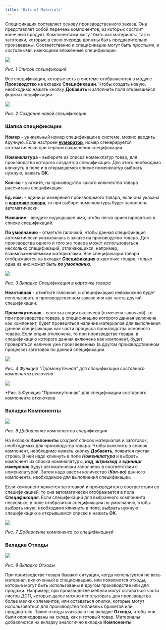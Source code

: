 ```yaml
---
title: 'Bils of Materials'
---
```


Спецификация составляет основу производственного заказа. Она представляет собой перечень компонентов, из которых состоит конечный продукт. Компонентами могут быть как материалы, так и заготовки, которые в свою очередь должны быть предварительно произведены. Соответственно и спецификации могут быть *простыми*, и *составными*, имеющими вложенные спецификации. 

![](images/BOM_1.png)

*Рис. 1 Список спецификаций*

  

Все спецификации, которые есть в системе отображаются в модуле **Производство** на вкладке **Спецификации**. Чтобы создать новую, необходимо нажать кнопку **Добавить** и заполнить поля открывшейся формы спецификации.

  

![](images/BOM_2.png)

*Рис. 2 Создание новой спецификации*

  

### **Шапка спецификации**

**Номер** - уникальный номер спецификации в системе, можно вводить вручную. Если настроен [**нумератор**](Numerators.md), номер сгенерируется автоматически при первом сохранении спецификации.

**Номенклатура** - выберите из списка номенклатур товар, для производства которого создается спецификация. Для этого необходимо кликнуть в поле и в открывшемся списке номенклатур выбрать нужную, нажать **ОК**.

**Кол-во** - укажите, на производство какого количества товара рассчитана спецификация.

**Ед. изм.** - единица измерения производимого товара, если она указана в [**карточке товара**](Items_directory.md), то при выборе номенклатуры будет заполнена автоматически.

**Название** - введите подходящее имя, чтобы легко ориентироваться в списке спецификаций.

**По умолчанию** - отметьте галочкой, чтобы данная спецификация автоматически указывалась в заказе на производство товара. Для производства одного и того же товара может использоваться несколько спецификаций, отличающихся, например, взаимозаменяемыми материалами. Все спецификации товара отображаются на вкладке **[Спецификация](Items_directory.md)** в карточке товара, только одна из них может быть ***по умолчанию***.

![](images/BOM_3.png)

*Рис. 3 Вкладка Спецификация в карточке товара*

  

**Неактивная** - отметьте галочкой, и спецификацию невозможно будет использовать в производственном заказе или как часть другой спецификации.

**Промежуточная** - если эта опция включена (отмечена галочкой), то при производстве товара, в спецификацию которого данная включена как компонент, будет проверяться наличие материалов для выполнения данной спецификации как части процесса производства основного товара. Если опция отключена, то при производстве товара, в спецификацию которого данная включена как компонент, будет проверяться наличие уже произведенных (в другом производственном процессе) заготовок по данной спецификации.

![](images/BOM_4.png)

*Рис. 4 Функция "Промежуточная" для спецификации составного компонента включена*

![](images/BOM_5.png)

*Рис. 5 Функция "Промежуточная" для спецификации составного компонента отключена

### **Вкладка Компоненты**

![](images/BOM_6.png)

*Рис. 6 Добавление компонентов спецификации*

  

На вкладке **Компоненты** создают список материалов и заготовок, необходимых для производства товара. Чтобы включить в список компонент, необходимо нажать кнопку **Добавить**, появится пустая строка. В ней надо кликнуть в поле ***Номенклатура*** и выбрать компонент из списка номенклатуры, ***код***, ***штрихкод*** и ***единица измерения*** будут автоматически заполнены в соответствии с номенклатурой. Затем надо ввести количество (***Кол-во***) данного компонента, необходимое для выполнения спецификации.

Если компонент является заготовкой и производится в соответствии со спецификацией, то она автоматически отображается в поле ***Спецификация***. Если спецификаций для выбранного компонента несколько, в поле отобразится спецификация по умолчанию, чтобы выбрать иную, необходимо кликнуть в поле, выбрать нужную спецификацию в открывшемся списке и нажать **ОК**.

![](images/BOM_7.png)

*Рис. 7 Добавление компонента со спецификацией*

  

### **Вкладка Отходы**

![](images/BOM_8.png)

*Рис. 8 Вкладка Отходы*

  

При производстве товара бывают ситуации, когда используется не весь материал, включенный в спецификацию, или появляются отходы, которые могут быть использованы в другом производстве или для продажи. Например, при производстве мебели могут оставаться части листов ДСП, которые далее можно использовать для производства более мелких элементов, или оставаться опилки, которые могут использоваться для производства топливных брикетов или продаваться. Такие отходы указывают на вкладке **Отходы**, чтобы они были оприходованы на склад, как и готовый товар. Материалы добавляются на вкладку аналогично вкладке **Компоненты**.

  

  


